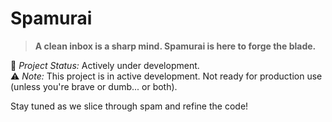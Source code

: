 # Spamurai

> **A clean inbox is a sharp mind. Spamurai is here to forge the blade.**

🚀 *Project Status:* Actively under development.  
⚠️ *Note:* This project is in active development. Not ready for production use (unless you're brave or dumb... or both).

Stay tuned as we slice through spam and refine the code!
